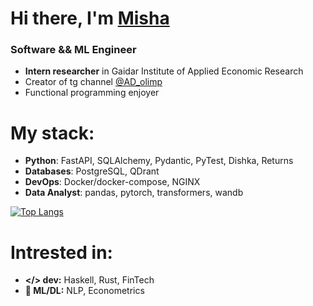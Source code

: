 # Hi there, I'm [Misha](https://t.me/MishaAnikutin)
### Software && ML Engineer

- **Intern researcher** in Gaidar Institute of Applied Economic Research
- Creator of tg channel [@AD_olimp](https://t.me/AD_olimp)
- Functional programming enjoyer

# My stack:
- **Python**: FastAPI, SQLAlchemy, Pydantic, PyTest, Dishka, Returns
- **Databases**: PostgreSQL, QDrant
- **DevOps**: Docker/docker-compose, NGINX
- **Data Analyst**: pandas, pytorch, transformers, wandb


[![Top Langs](https://github-readme-stats.vercel.app/api/top-langs/?username=MishaAnikutin&layout=compact&hide=jupyter%20notebook,makefile,scala,html)](https://github.com/MishaAnikutin/github-readme-stats)

# Intrested in:
- **</> dev:** Haskell, Rust, FinTech
- **🚀 ML/DL:** NLP, Econometrics
